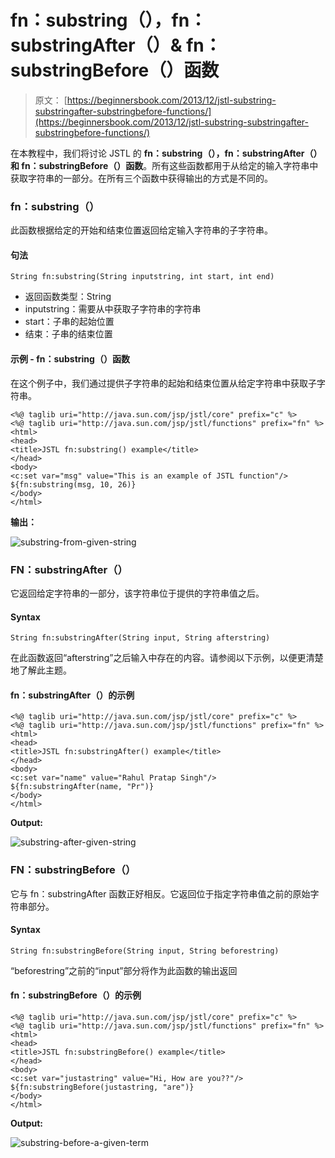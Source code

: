 # fn：substring（），fn：substringAfter（）&amp; fn：substringBefore（）函数

> 原文： [https://beginnersbook.com/2013/12/jstl-substring-substringafter-substringbefore-functions/](https://beginnersbook.com/2013/12/jstl-substring-substringafter-substringbefore-functions/)

在本教程中，我们将讨论 JSTL 的 **fn：substring（），fn：substringAfter（）和 fn：substringBefore（）函数**。所有这些函数都用于从给定的输入字符串中获取字符串的一部分。在所有三个函数中获得输出的方式是不同的。

### fn：substring（）

此函数根据给定的开始和结束位置返回给定输入字符串的子字符串。

#### 句法

```
String fn:substring(String inputstring, int start, int end)
```

*   返回函数类型：String
*   inputstring：需要从中获取子字符串的字符串
*   start：子串的起始位置
*   结束：子串的结束位置

#### 示例 - fn：substring（）函数

在这个例子中，我们通过提供子字符串的起始和结束位置从给定字符串中获取子字符串。

```
<%@ taglib uri="http://java.sun.com/jsp/jstl/core" prefix="c" %>
<%@ taglib uri="http://java.sun.com/jsp/jstl/functions" prefix="fn" %>
<html>
<head>
<title>JSTL fn:substring() example</title>
</head>
<body>
<c:set var="msg" value="This is an example of JSTL function"/>
${fn:substring(msg, 10, 26)}
</body>
</html>
```

**输出：**

![substring-from-given-string](../Images/eafa7b97915c6e00215f88624d2454e3.jpg)

### FN：substringAfter（）

它返回给定字符串的一部分，该字符串位于提供的字符串值之后。

#### Syntax

```
String fn:substringAfter(String input, String afterstring)
```

在此函数返回“afterstring”之后输入中存在的内容。请参阅以下示例，以便更清楚地了解此主题。

#### fn：substringAfter（）的示例

```
<%@ taglib uri="http://java.sun.com/jsp/jstl/core" prefix="c" %>
<%@ taglib uri="http://java.sun.com/jsp/jstl/functions" prefix="fn" %>
<html>
<head>
<title>JSTL fn:substringAfter() example</title>
</head>
<body>
<c:set var="name" value="Rahul Pratap Singh"/>
${fn:substringAfter(name, "Pr")}
</body>
</html>
```

**Output:**

![substring-after-given-string](../Images/0a274f265060e374e4aa5310508148e3.jpg)

### FN：substringBefore（）

它与 fn：substringAfter 函数正好相反。它返回位于指定字符串值之前的原始字符串部分。

#### Syntax

```
String fn:substringBefore(String input, String beforestring)
```

“beforestring”之前的“input”部分将作为此函数的输出返回

#### fn：substringBefore（）的示例

```
<%@ taglib uri="http://java.sun.com/jsp/jstl/core" prefix="c" %>
<%@ taglib uri="http://java.sun.com/jsp/jstl/functions" prefix="fn" %>
<html>
<head>
<title>JSTL fn:substringBefore() example</title>
</head>
<body>
<c:set var="justastring" value="Hi, How are you??"/>
${fn:substringBefore(justastring, "are")}
</body>
</html>
```

**Output:**

![substring-before-a-given-term](../Images/4168989930ceac88ddd1612484a61825.jpg)